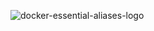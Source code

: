 ![docker-essential-aliases-logo](https://user-images.githubusercontent.com/38849824/222996047-9c454b3c-c8f5-4199-9f6d-0e24f5043ea6.png)

